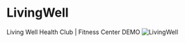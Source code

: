 # LivingWell
Living Well Health Club | Fitness Center 
DEMO
![LivingWell](https://user-images.githubusercontent.com/96335756/212838280-d9d3df58-e4e3-471b-939c-5bf6a2b6d4b7.png)
